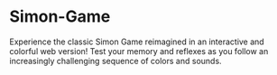 # Simon-Game
Experience the classic Simon Game reimagined in an interactive and colorful web version! Test your memory and reflexes as you follow an increasingly challenging sequence of colors and sounds.
